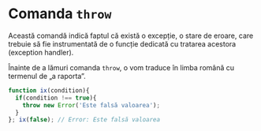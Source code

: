 # Comanda `throw`

Această comandă indică faptul că există o excepție, o stare de eroare, care trebuie să fie instrumentată de o funcție dedicată cu tratarea acestora (exception handler).

Înainte de a lămuri comanda `throw`, o vom traduce în limba română cu termenul de „a raporta”.

```javascript
function ix(condition){
  if(condition !== true){
    throw new Error('Este falsă valoarea');
  }
}; ix(false); // Error: Este falsă valoarea
```
